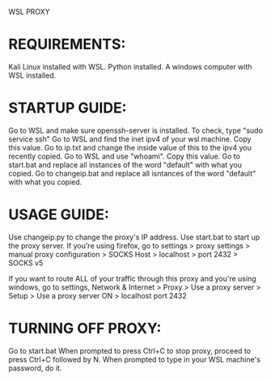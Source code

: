 WSL PROXY

<h1>REQUIREMENTS:</h1>
Kali Linux installed with WSL.
Python installed.
A windows computer with WSL installed.

<h1>STARTUP GUIDE:</h1>
Go to WSL and make sure openssh-server is installed. To check, type "sudo service ssh"
Go to WSL and find the inet ipv4 of your wsl machine. Copy this value.
Go to ip.txt and change the inside value of this to the ipv4 you recently copied.
Go to WSL and use "whoami". Copy this value.
Go to start.bat and replace all instances of the word "default" with what you copied.
Go to changeip.bat and replace all isntances of the word "default" with what you copied.

<h1>USAGE GUIDE:</h1>
Use changeip.py to change the proxy's IP address.
Use start.bat to start up the proxy server.
If you're using firefox, go to settings > proxy settings > manual proxy configuration >  SOCKS Host > localhost > port 2432 > SOCKS v5

If you want to route ALL of your traffic through this proxy and you're using windows, go to settings, Network & Internet > Proxy > Use a proxy server > Setup > Use a proxy server ON > localhost port 2432

<h1>TURNING OFF PROXY:</h1>
Go to start.bat
When prompted to press Ctrl+C to stop proxy, proceed to press Ctrl+C followed by N.
When prompted to type in your WSL machine's password, do it.
